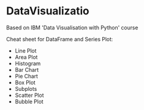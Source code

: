 # DataVisualizatio
Based on IBM 'Data Visualisation with Python' course

Cheat sheet for DataFrame and Series Plot:
  - Line Plot
  - Area Plot
  - Histogram
  - Bar Chart
  - Pie Chart
  - Box Plot
  - Subplots
  - Scatter Plot
  - Bubble Plot
